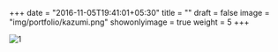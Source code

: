 +++
date = "2016-11-05T19:41:01+05:30"
title = ""
draft = false
image = "img/portfolio/kazumi.png"
showonlyimage = true
weight = 5
+++

![1]

[1]: /img/portfolio/kazumi.png